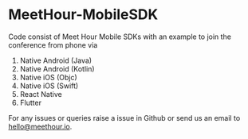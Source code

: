 # MeetHour-MobileSDK
Code consist of Meet Hour Mobile SDKs with an example to join the conference from phone via 

 1. Native Android (Java)
 2. Native Android (Kotlin)
 3. Native iOS (Objc)
 4. Native iOS (Swift)
 5. React Native
 6. Flutter

For any issues or queries raise a issue in Github or send us an email to hello@meethour.io.
